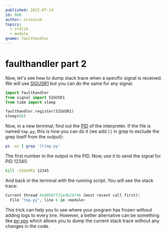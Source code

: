```yaml
---
published: 2022-07-14
id: 688
author: orsinium
topics:
  - stdlib
  - module
qname: faulthandler
---
```


# faulthandler part 2

Now, let's see how to dump stack trace when a specific signal is received. We will use [SIGUSR1](https://www.gnu.org/software/libc/manual/html_node/Miscellaneous-Signals.html) but you can do the same for any signal.

```python
import faulthandler
from signal import SIGUSR1
from time import sleep

faulthandler.register(SIGUSR1)
sleep(60)
```

Now, in a new terminal, find out the [PID](https://en.wikipedia.org/wiki/Process_identifier) of the interpreter. If the file is named `tmp.py`, this is how you can do it (we add `[]` in grep to exclude the grep itself from the output):

```bash
ps -ax | grep '[t]mp.py'
```

The first number in the output is the PID. Now, use it to send the signal for PID 12345:

```bash
kill -SIGUSR1 12345
```

And back in the terminal with the running script. You will see the stack trace:

```python
Current thread 0x00007f22edb29740 (most recent call first):
  File "tmp.py", line 6 in <module>
```

This trick can help you to see where your program has frozen without adding logs to every line. However, a better alternative can be something like [py-spy](https://github.com/benfred/py-spy) which allows you to dump the current stack trace without any changes in the code.
